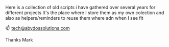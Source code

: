 Here is a collection of old scripts i have gathered over several years for different projects
It's the place where I store them as my own colection and also as helpers/reminders to reuse them where adn when I see fit

📫 tech@abydossolutions.com

Thanks
Mark

<!---
abysoltech/abysoltech is a ✨ special ✨ repository because its `README.md` (this file) appears on your GitHub profile.
You can click the Preview link to take a look at your changes.
--->
